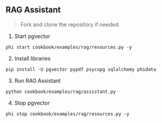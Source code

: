 ## RAG Assistant

> Fork and clone the repository if needed.

1. Start pgvector

```shell
phi start cookbook/examples/rag/resources.py -y
```

2. Install libraries

```shell
pip install -U pgvector pypdf psycopg sqlalchemy phidata
```

3. Run RAG Assistant

```shell
python cookbook/examples/rag/assistant.py
```

4. Stop pgvector

```shell
phi stop cookbook/examples/rag/resources.py -y
```
